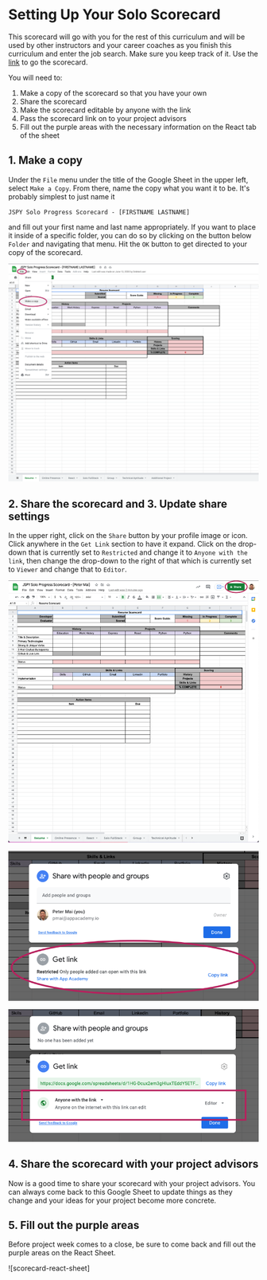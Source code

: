 # Setting Up Your Solo Scorecard

This scorecard will go with you for the rest of this curriculum and will be used
by other instructors and your career coaches as you finish this curriculum and
enter the job search. Make sure you keep track of it. Use the [link] to go the
scorecard.

You will need to:

1. Make a copy of the scorecard so that you have your own
2. Share the scorecard
3. Make the scorecard editable by anyone with the link
4. Pass the scorecard link on to your project advisors
5. Fill out the purple areas with the necessary information on the React tab of
   the sheet

## 1. Make a copy

Under the `File` menu under the title of the Google Sheet in the upper left,
select `Make a Copy`. From there, name the copy what you want it to be. It's
probably simplest to just name it

```plaintext
JSPY Solo Progress Scorecard - [FIRSTNAME LASTNAME]
```

and fill out your first name and last name appropriately. If you want to place
it inside of a specific folder, you can do so by clicking on the button below
`Folder` and navigating that menu. Hit the `OK` button to get directed to your
copy of the scorecard.

![scorecard-make-a-copy]

## 2. Share the scorecard and 3. Update share settings

In the upper right, click on the `Share` button by your profile image or icon.
Click anywhere in the `Get Link` section to have it expand. Click on the
drop-down that is currently set to `Restricted` and change it to `Anyone with
the link`, then change the drop-down to the right of that which is currently set
to `Viewer` and change that to `Editor`.

![scorecard-share-button]

![scorecard-get-link]

![scorecard-update-link-settings]

## 4. Share the scorecard with your project advisors

Now is a good time to share your scorecard with your project advisors. You can
always come back to this Google Sheet to update things as they change and your
ideas for your project become more concrete.

## 5. Fill out the purple areas

Before project week comes to a close, be sure to come back and fill out the
purple areas on the React Sheet.

![scorecard-react-sheet]

[link]: https://docs.google.com/spreadsheets/d/1ExUIXg8n7zo-EN45O3GYnfc4RF5JDQFbKIxcdv5KQSE/edit?usp=sharing
[scorecard-make-a-copy]: ./assets/scorecard-make-a-copy.png
[scorecard-share-button]: ./assets/scorecard-share-button.png
[scorecard-get-link]: ./assets/scorecard-get-link.png
[scorecard-update-link-settings]: ./assets/scorecard-update-link-settings.png
<!-- [scorecard-react-sheet]: ./assets/scorecard-react-sheet.png -->
